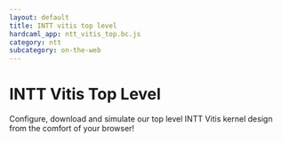 ```yaml
---
layout: default
title: INTT vitis top level
hardcaml_app: ntt_vitis_top.bc.js
category: ntt
subcategory: on-the-web
---
```


# INTT Vitis Top Level

Configure, download and simulate our top level INTT Vitis kernel design from the comfort of
your browser!

<div id="hardcaml_app">
</div>
